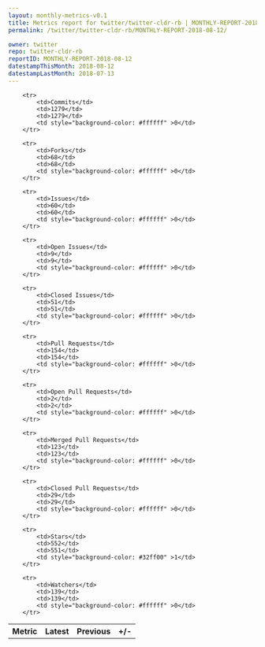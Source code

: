 ```yaml
---
layout: monthly-metrics-v0.1
title: Metrics report for twitter/twitter-cldr-rb | MONTHLY-REPORT-2018-08-12 | 2018-08-12
permalink: /twitter/twitter-cldr-rb/MONTHLY-REPORT-2018-08-12/

owner: twitter
repo: twitter-cldr-rb
reportID: MONTHLY-REPORT-2018-08-12
datestampThisMonth: 2018-08-12
datestampLastMonth: 2018-07-13
---
```



<table style="width: 100%;">
    <tr>
        <th>Metric</th>
        <th>Latest</th>
        <th>Previous</th>
        <th>+/-</th>
    </tr>

        <tr>
            <td>Commits</td>
            <td>1279</td>
            <td>1279</td>
            <td style="background-color: #ffffff" >0</td>
        </tr>
        
        <tr>
            <td>Forks</td>
            <td>68</td>
            <td>68</td>
            <td style="background-color: #ffffff" >0</td>
        </tr>
        
        <tr>
            <td>Issues</td>
            <td>60</td>
            <td>60</td>
            <td style="background-color: #ffffff" >0</td>
        </tr>
        
        <tr>
            <td>Open Issues</td>
            <td>9</td>
            <td>9</td>
            <td style="background-color: #ffffff" >0</td>
        </tr>
        
        <tr>
            <td>Closed Issues</td>
            <td>51</td>
            <td>51</td>
            <td style="background-color: #ffffff" >0</td>
        </tr>
        
        <tr>
            <td>Pull Requests</td>
            <td>154</td>
            <td>154</td>
            <td style="background-color: #ffffff" >0</td>
        </tr>
        
        <tr>
            <td>Open Pull Requests</td>
            <td>2</td>
            <td>2</td>
            <td style="background-color: #ffffff" >0</td>
        </tr>
        
        <tr>
            <td>Merged Pull Requests</td>
            <td>123</td>
            <td>123</td>
            <td style="background-color: #ffffff" >0</td>
        </tr>
        
        <tr>
            <td>Closed Pull Requests</td>
            <td>29</td>
            <td>29</td>
            <td style="background-color: #ffffff" >0</td>
        </tr>
        
        <tr>
            <td>Stars</td>
            <td>552</td>
            <td>551</td>
            <td style="background-color: #32ff00" >1</td>
        </tr>
        
        <tr>
            <td>Watchers</td>
            <td>139</td>
            <td>139</td>
            <td style="background-color: #ffffff" >0</td>
        </tr>
        
</table>
